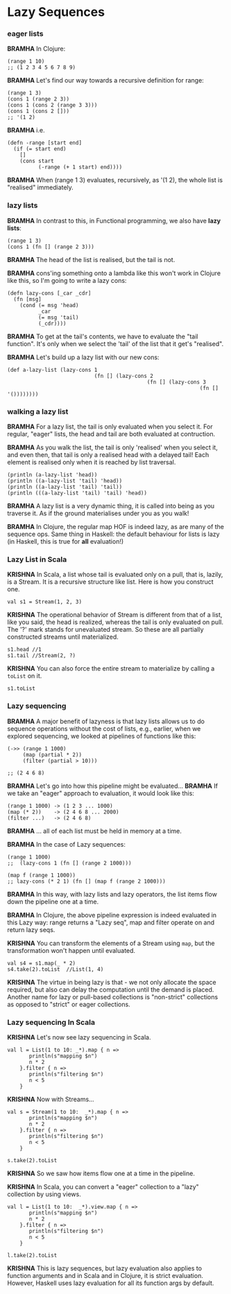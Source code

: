 # Lazy Sequences

### eager lists
 
**BRAMHA** In Clojure:

```
(range 1 10)
;; (1 2 3 4 5 6 7 8 9)
```
**BRAMHA** Let's find our way towards a recursive definition for range:

```
(range 1 3)
(cons 1 (range 2 3))
(cons 1 (cons 2 (range 3 3)))
(cons 1 (cons 2 []))
;; '(1 2)
```
**BRAMHA** i.e.

```
(defn -range [start end]
  (if (= start end)
    []
    (cons start
          (-range (+ 1 start) end))))
```

**BRAMHA** When (range 1 3) evaluates, recursively, as '(1 2), the whole 
list is "realised" immediately.

### lazy lists

**BRAMHA** In contrast to this, in Functional programming, we also have **lazy lists**:

```
(range 1 3)
(cons 1 (fn [] (range 2 3)))
```
**BRAMHA** The head of the list is realised, but the tail is not.

**BRAMHA** cons'ing something onto a lambda like this won't work in Clojure like 
this, so I'm going to write a lazy cons:

```
(defn lazy-cons [_car _cdr]
  (fn [msg]
    (cond (= msg 'head)
          _car
          (= msg 'tail)
          (_cdr))))
```
**BRAMHA** To get at the tail's contents, we have to evaluate the "tail function".
It's only when we select the 'tail' of the list that it get's "realised".

**BRAMHA** Let's build up a lazy list with our new cons:

```
(def a-lazy-list (lazy-cons 1
                            (fn [] (lazy-cons 2
                                             (fn [] (lazy-cons 3
                                                              (fn [] '())))))))
```

### walking a lazy list

**BRAMHA**  For a lazy list, the tail is only evaluated when you select it.
For regular, "eager" lists, the head and tail are both evaluated at contruction.

**BRAMHA**  As you walk the list, the tail is only 'realised' when you select it,
and even then, that tail is only a realised head with a delayed tail!
Each element is realised only when it is reached by list traversal.

```
(println (a-lazy-list 'head))
(println ((a-lazy-list 'tail) 'head))
(println ((a-lazy-list 'tail) 'tail))
(println (((a-lazy-list 'tail) 'tail) 'head))
```

**BRAMHA** A lazy list is a very dynamic thing, it is called into being as you 
traverse it. As if the ground materialises under you as you walk!

**BRAMHA** In Clojure, the regular map HOF is indeed lazy, as are many of the 
sequence ops. Same thing in Haskell: the default behaviour for lists is lazy
(in Haskell, this is true for **all** evaluation!)

### Lazy List in Scala
**KRISHNA** In Scala, a list whose tail is evaluated only on a pull, that is, lazily, is a Stream.
It is a recursive structure like list.  Here is how you construct one.
```
val s1 = Stream(1, 2, 3) 
```

**KRISHNA** The operational behavior of Stream is different from that of a list, like you said, the
head is realized, whereas the tail is only evaluated on pull.  The '?' mark stands for unevaluated 
stream.  So these are all partially constructed streams until materialized.
```
s1.head //1
s1.tail //Stream(2, ?)
```

**KRISHNA** You can also force the entire stream to materialize by calling a `toList` on it.
```
s1.toList
```

### Lazy sequencing

**BRAMHA** A major benefit of lazyness is that lazy lists allows us to do 
sequence operations without the cost of lists, e.g., earlier, when we explored 
sequencing, we looked at pipelines of functions like this:

```
(->> (range 1 1000)
     (map (partial * 2))
     (filter (partial > 10)))

;; (2 4 6 8)
```              
**BRAMHA** Let's go into how this pipeline might be  evaluated...
**BRAMHA** If we take an "eager" approach to evaluation, it would look like this:
```
(range 1 1000) -> (1 2 3 ... 1000)
(map (* 2))    -> (2 4 6 8 ... 2000)
(filter ...)   -> (2 4 6 8)
```
**BRAMHA** ... all of each list must be held in memory at a time.

**BRAMHA**  In the case of Lazy sequences:
```
(range 1 1000)
;;  (lazy-cons 1 (fn [] (range 2 1000)))

(map f (range 1 1000))
;; lazy-cons (* 2 1) (fn [] (map f (range 2 1000))) 
```

**BRAMHA** In this way, with lazy lists and lazy operators, the list items flow
 down the pipeline one at a time.

**BRAMHA** In Clojure, the above pipeline expression is indeed evaluated in 
this Lazy way: range returns a "Lazy seq", map and filter operate on and 
return lazy seqs.

**KRISHNA** You can transform the elements of a Stream using `map`, but the transformation won't happen
until evaluated.
```
val s4 = s1.map(_ * 2)
s4.take(2).toList  //List(1, 4)
```

**KRISHNA** The virtue in being lazy is that - we not only allocate the space required, but also
can delay the computation until the demand is placed. Another name for lazy or pull-based collections 
is "non-strict" collections as opposed to "strict" or eager collections. 

### Lazy sequencing In Scala
**KRISHNA** Let's now see lazy sequencing in Scala.
```
val l = List(1 to 10: _*).map { n => 
       println(s"mapping $n") 
       n * 2 
    }.filter { n =>
       println(s"filtering $n")
       n < 5
    }
``` 
**KRISHNA** Now with Streams...
```
val s = Stream(1 to 10:  _*).map { n => 
       println(s"mapping $n") 
       n * 2 
    }.filter { n =>
       println(s"filtering $n")
       n < 5
    }

s.take(2).toList
```
**KRISHNA** So we saw how items flow one at a time in the pipeline.

**KRISHNA** In Scala, you can convert a "eager" collection to a "lazy" collection by using views.
```
val l = List(1 to 10:  _*).view.map { n => 
       println(s"mapping $n") 
       n * 2 
    }.filter { n =>
       println(s"filtering $n")
       n < 5
    }
    
l.take(2).toList
``` 

**KRISHNA** This is lazy sequences, but lazy evaluation also applies to function arguments and 
in Scala and in Clojure, it is strict evaluation.  However, Haskell uses lazy evaluation
for all its function args by default.